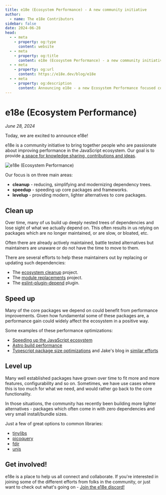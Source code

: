 ```yaml
---
title: e18e (Ecosystem Performance) - A new community initiative
author:
  - name: The e18e Contributors
sidebar: false
date: 2024-06-28
head:
  - - meta
    - property: og:type
      content: website
  - - meta
    - property: og:title
      content: e18e (Ecosystem Performance) - a new community initiative
  - - meta
    - property: og:url
      content: https://e18e.dev/blog/e18e
  - - meta
    - property: og:description
      content: Announcing e18e - a new Ecosystem Performance focused community to connect and collaborate.
---
```


# e18e (Ecosystem Performance)

_June 28, 2024_

Today, we are excited to announce e18e!

e18e is a community initiative to bring together people who are passionate about improving performance in the JavaScript ecosystem. Our goal is to provide [a space for knowledge sharing, contributions and ideas](https://chat.e18e.dev).

![e18e (Ecosystem Performance)](/e18e-og-image.png)

Our focus is on three main areas:

- **cleanup** - reducing, simplifying and modernizing dependency trees.
- **speedup** - speeding up core packages and frameworks.
- **levelup** - providing modern, lighter alternatives to core packages.

## Clean up

Over time, many of us build up deeply nested trees of dependencies and lose sight of what we actually depend on. This often results in us relying on packages which are no longer maintained, or are slow, or bloated, etc.

Often there are already actively maintained, battle tested alternatives but maintainers are unaware or do not have the time to move to them.

There are several efforts to help these maintainers out by replacing or updating such dependencies:

- The [ecosystem cleanup](https://github.com/43081j/ecosystem-cleanup) project.
- The [module replacements](https://github.com/es-tooling/module-replacements) project.
- The [eslint-plugin-depend](https://github.com/es-tooling/eslint-plugin-depend/) plugin.

## Speed up

Many of the core packages we depend on could benefit from performance improvements. Given how fundamental some of these packages are, a performance gain could widely affect the ecosystem in a positive way.

Some examples of these performance optimizations:

- [Speeding up the JavaScript ecosystem](https://marvinh.dev/blog/speeding-up-javascript-ecosystem/)
- [Astro build performance](https://gist.github.com/bluwy/4eee1ca1ee00cc256d7c769724fe2826)
- [Typescript package size optimizations](https://x.com/andhaveaniceday/status/1803869279017931187)
and Jake's blog in [similar efforts](https://jakebailey.dev/posts/pnpm-dt-2/)

## Level up

Many well established packages have grown over time to fit more and more features, configurability and so on. Sometimes, we have use cases where this is too much for what we need, and would rather go back to the core functionality.

In those situations, the community has recently been building more lighter alternatives - packages which often come in with zero dependencies and very small install/bundle sizes.

Just a few of great options to common libraries:

- [tinylibs](https://tinylibs.github.io/)
- [picoquery](https://github.com/43081j/picoquery)
- [fdir](https://github.com/thecodrr/fdir/)
- [unjs](https://github.com/unjs/)

## Get involved!

e18e is a place to help us all connect and collaborate. If you're interested in joining some of the different efforts from folks in the community, or just want to check out what's going on - [Join the e18e discord!](https://chat.e18e.dev/)
